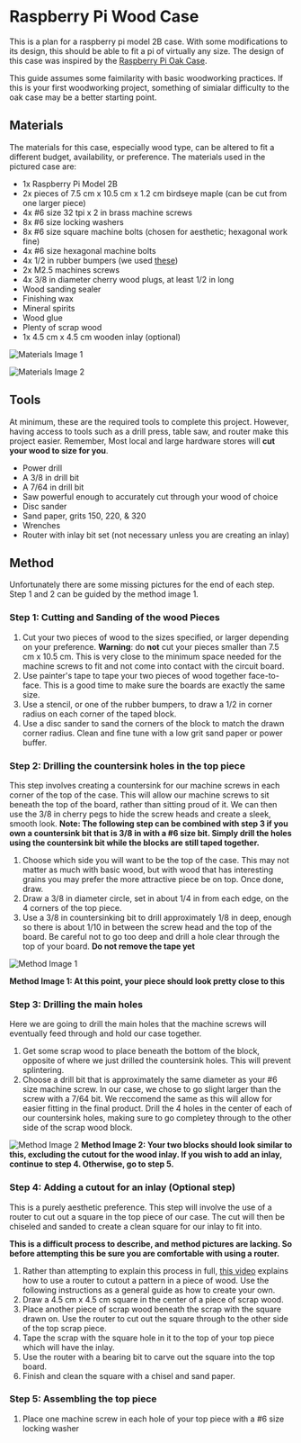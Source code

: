 #  Raspberry Pi Wood Case
This is a plan for a raspberry pi model 2B case. With some modifications to its design, this should be able to fit a pi of virtually any size. The design of this case was inspired by the [Raspberry Pi Oak Case](http://www.instructables.com/id/Oak-Raspberry-Pi-case-for-under-10/).

This guide assumes some faimilarity with basic woodworking practices. If this is your first woodworking project, something of simialar difficulty to the oak case may be a better starting point.

## Materials
The materials for this case, especially wood type, can be altered to fit a different budget, availability, or preference. The materials used in the pictured case are:

- 1x Raspberry Pi Model 2B
- 2x pieces of 7.5 cm x 10.5 cm x 1.2 cm birdseye maple (can be cut from one larger piece)
- 4x #6 size 32 tpi x 2 in brass machine screws
- 8x #6 size locking washers
- 8x #6 size square machine bolts (chosen for aesthetic; hexagonal work fine)
- 4x #6 size hexagonal machine bolts
- 4x 1/2 in rubber bumpers (we used [these](http://www.rockler.com/non-skid-rubber-bumpers))
- 2x M2.5 machines screws
- 4x 3/8 in diameter cherry wood plugs, at least 1/2 in long
- Wood sanding sealer
- Finishing wax
- Mineral spirits
- Wood glue
- Plenty of scrap wood
- 1x 4.5 cm x 4.5 cm wooden inlay (optional)

![Materials Image 1](http://i.imgur.com/yojYudk.jpg)

![Materials Image 2](http://i.imgur.com/T9zJ2BM.jpg)

## Tools
At minimum, these are the required tools to complete this project. However, having access to tools such as a drill press, table saw, and router make this project easier. Remember,  Most local and large hardware stores will **cut your wood to size for you**.

- Power drill
- A 3/8 in drill bit
- A 7/64 in drill bit
- Saw powerful enough to accurately cut through your wood of choice
- Disc sander
- Sand paper, grits 150, 220, & 320
- Wrenches
- Router with inlay bit set (not necessary unless you are creating an inlay)

## Method

Unfortunately there are some missing pictures for the end of each step. Step 1 and 2 can be guided by the method image 1. 

### Step 1: Cutting and Sanding of the wood Pieces

1. Cut your two pieces of wood to the sizes specified, or larger depending on your preference. **Warning**: do **not** cut your pieces smaller than 7.5 cm x 10.5 cm. This is very close to the minimum space needed for the machine screws to fit and not come into contact with the circuit board.
2. Use painter's tape to tape your two pieces of wood together face-to-face. This is a good time to make sure the boards are exactly the same size.
3. Use a stencil, or one of the rubber bumpers, to draw a 1/2 in corner radius on each corner of the taped block.
4. Use a disc sander to sand the corners of the block to match the drawn corner radius. Clean and fine tune with a low grit sand paper or power buffer.

### Step 2: Drilling the countersink holes in the top piece
This step involves creating a countersink for our machine screws in each corner of the top of the case. This will allow  our machine screws to sit beneath the top of the board, rather than sitting proud of it. We can then use the 3/8 in cherry pegs to hide the screw heads and create a sleek, smooth look.
**Note: The following step can be combined with step 3 if you own a countersink bit that is 3/8 in with a #6 size bit. Simply drill the holes using the countersink bit while the blocks are still taped together.**

1. Choose which side you will want to be the top of the case. This may not matter as much with basic wood, but with wood that has interesting grains you may prefer the more attractive piece be on top. Once done, draw.
2. Draw a 3/8 in diameter circle, set in about 1/4 in from each edge, on the 4 corners of the top piece.
3. Use a 3/8 in countersinking bit to drill approximately 1/8 in deep, enough so there is about 1/10 in between the screw head and the top of the board. Be careful not to go too deep and drill a hole clear through the top of your board. **Do not remove the tape yet**

![Method Image 1](http://i.imgur.com/xYfBuwT.jpg)

**Method Image 1: At this point, your piece should look pretty close to this**

### Step 3: Drilling the main holes
Here we are going to drill the main holes that the machine screws will eventually feed through and hold our case together.

1. Get some scrap wood to place beneath the bottom of the block, opposite of where we just drilled the countersink holes. This will prevent splintering.
2. Choose a drill bit that is approximately the same diameter as your #6 size machine screw. In our case, we chose to go slight larger than the screw with a 7/64 bit. We reccomend the same as this will allow for easier fitting in the final product. Drill the 4 holes in the center of each of our countersink holes, making sure to go completey through to the other side of the scrap wood block.

![Method Image 2](http://i.imgur.com/XEPg3Xx.jpg)
**Method Image 2: Your two blocks should look similar to this, excluding the cutout for the wood inlay. If you wish to add an inlay, continue to step 4. Otherwise, go to step 5.**

### Step 4: Adding a cutout for an inlay (Optional step)
This is a purely aesthetic preference. This step will involve the use of a router to cut out a square in the top piece of our case. The cut will then be chiseled and sanded to create a clean square for our inlay to fit into.

**This is a difficult process to describe, and method pictures are lacking. So before attempting this be sure you are comfortable with using a router.** 

1. Rather than attempting to explain this process in full, [this video](https://www.youtube.com/watch?v=PwS1NSg_EB4) explains how to use a router to cutout a pattern in a piece of wood. Use the following instructions as a general guide as how to create your own.
2. Draw a 4.5 cm x 4.5 cm square in the center of a piece of scrap wood.
3. Place another piece of scrap wood beneath the scrap with the square drawn on. Use the router to cut out the square through to the other side of the top scrap piece.
4. Tape the scrap with the square hole in it to the top of your top piece which will have the inlay.
5. Use the router with a bearing bit to carve out the square into the top board.
6. Finish and clean the square with a chisel and sand paper.

### Step 5: Assembling the top piece

1. Place one machine screw in each hole of your top piece with a #6 size locking washer





